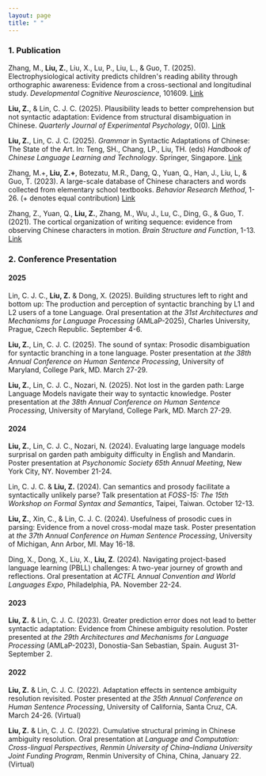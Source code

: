 ```yaml
---
layout: page
title: " "
---
```


### 1. Publication

Zhang, M., **Liu, Z.**, Liu, X., Lu, P., Liu, L., & Guo, T. (2025). Electrophysiological activity predicts children's reading ability through orthographic awareness: Evidence from a cross-sectional and longitudinal study. *Developmental Cognitive Neuroscience*, 101609. [Link](https://doi.org/10.1016/j.dcn.2025.101609)

**Liu, Z.**, & Lin, C. J. C. (2025). Plausibility leads to better comprehension but not syntactic adaptation: Evidence from structural disambiguation in Chinese. *Quarterly Journal of Experimental Psychology*, 0(0). [Link](https://doi.org/10.1177/17470218251332420)

**Liu, Z.**, Lin, C. J. C. (2025). *Grammar* in Syntactic Adaptations of Chinese: The State of the Art. In: Teng, SH., Chang, LP., Liu, TH. (eds) *Handbook of Chinese Language Learning and Technology*. Springer, Singapore. [Link](https://doi.org/10.1007/978-981-97-5930-9_10)

Zhang, M.+, **Liu, Z.+**, Botezatu, M.R., Dang, Q., Yuan, Q., Han, J., Liu, L, & Guo, T. (2023). A large-scale database of Chinese characters and words collected from elementary school textbooks. *Behavior Research Method*, 1-26. (+ denotes equal contribution) [Link](https://link.springer.com/article/10.3758/s13428-023-02214-1)

Zhang, Z., Yuan, Q., **Liu, Z.**, Zhang, M., Wu, J., Lu, C., Ding, G., & Guo, T. (2021). The cortical organization of writing sequence: evidence from observing Chinese characters in motion. *Brain Structure and Function*, 1-13. [Link](https://link.springer.com/article/10.1007/s00429-021-02276-x)

### 2. Conference Presentation

#### 2025

Lin, C. J. C., **Liu, Z.** & Dong, X. (2025). Building structures left to right and bottom up: The production and perception of syntactic branching by L1 and L2 users of a tone Language. Oral presentation at *the 31st Architectures and Mechanisms for Language Processing* (AMLaP-2025), Charles University, Prague, Czech Republic. September 4-6.

**Liu, Z.**, Lin, C. J. C. (2025). The sound of syntax: Prosodic disambiguation for syntactic branching in a tone language. Poster presentation at *the 38th Annual Conference on Human Sentence Processing*, University of Maryland, College Park, MD. March 27-29.

**Liu, Z.**, Lin, C. J. C., Nozari, N. (2025). Not lost in the garden path: Large Language Models navigate their way to syntactic knowledge. Poster presentation at *the 38th Annual Conference on Human Sentence Processing*, University of Maryland, College Park, MD. March 27-29.

#### 2024

**Liu, Z.**, Lin, C. J. C., Nozari, N. (2024). Evaluating large language models surprisal on garden path ambiguity difficulty in English and Mandarin. Poster presentation at *Psychonomic Society 65th Annual Meeting*, New York City, NY. November 21-24. 

Lin, C. J. C. & **Liu, Z.** (2024). Can semantics and prosody facilitate a syntactically unlikely parse? Talk presentation at *FOSS-15: The 15th Workshop on Formal Syntax and Semantics*, Taipei, Taiwan. October 12-13. 

**Liu, Z.**, Xin, C., & Lin, C. J. C. (2024). Usefulness of prosodic cues in parsing: Evidence from a novel cross-modal maze task. Poster presentation at *the 37th Annual Conference on Human Sentence Processing*, University of Michigan, Ann Arbor, MI. May 16-18.

Ding, X., Dong, X., Liu, X., **Liu, Z**. (2024). Navigating project-based language learning (PBLL) challenges: A two-year journey of growth and reflections. Oral presentation at *ACTFL Annual Convention and World Languages Expo*, Philadelphia, PA. November 22-24.

#### 2023

**Liu, Z.** & Lin, C. J. C. (2023). Greater prediction error does not lead to better syntactic adaptation: Evidence from Chinese ambiguity resolution. Poster presented at *the 29th Architectures and Mechanisms for Language Processing* (AMLaP-2023), Donostia-San Sebastian, Spain. August 31-September 2.

#### 2022

**Liu, Z.** & Lin, C. J. C. (2022). Adaptation effects in sentence ambiguity resolution revisited. Poster presented at *the 35th Annual Conference on Human Sentence Processing*, University of California, Santa Cruz, CA. March 24-26. (Virtual)

**Liu, Z.** & Lin, C. J. C. (2022). Cumulative structural priming in Chinese ambiguity resolution. Oral presentation at *Language and Computation: Cross-lingual Perspectives, Renmin University of China–Indiana University Joint Funding Program*, Renmin University of China, China, January 22. (Virtual)

